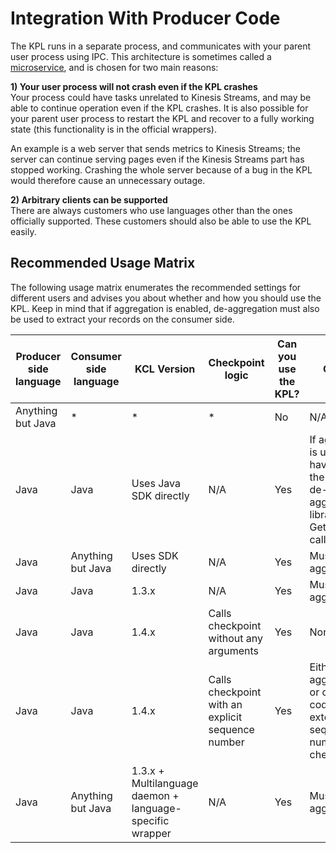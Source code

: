 # Integration With Producer Code<a name="kinesis-kpl-integration"></a>

The KPL runs in a separate process, and communicates with your parent user process using IPC\. This architecture is sometimes called a [microservice](http://en.wikipedia.org/wiki/Microservices), and is chosen for two main reasons:

**1\) Your user process will not crash even if the KPL crashes**  
Your process could have tasks unrelated to Kinesis Streams, and may be able to continue operation even if the KPL crashes\. It is also possible for your parent user process to restart the KPL and recover to a fully working state \(this functionality is in the official wrappers\)\.

An example is a web server that sends metrics to Kinesis Streams; the server can continue serving pages even if the Kinesis Streams part has stopped working\. Crashing the whole server because of a bug in the KPL would therefore cause an unnecessary outage\.

**2\) Arbitrary clients can be supported**  
There are always customers who use languages other than the ones officially supported\. These customers should also be able to use the KPL easily\.

## Recommended Usage Matrix<a name="w3ab1c11b7b7c21c11"></a>

The following usage matrix enumerates the recommended settings for different users and advises you about whether and how you should use the KPL\. Keep in mind that if aggregation is enabled, de\-aggregation must also be used to extract your records on the consumer side\. 


| Producer side language | Consumer side language | KCL Version | Checkpoint logic | Can you use the KPL? | Caveats | 
| --- | --- | --- | --- | --- | --- | 
| Anything but Java | \* | \* | \* | No | N/A | 
| Java | Java | Uses Java SDK directly | N/A | Yes | If aggregation is used, you have to use the provided de\-aggregation library after GetRecords calls\. | 
| Java | Anything but Java | Uses SDK directly | N/A | Yes | Must disable aggregation\.  | 
| Java | Java | 1\.3\.x | N/A | Yes | Must disable aggregation | 
| Java | Java  | 1\.4\.x | Calls checkpoint without any arguments | Yes | None | 
| Java | Java | 1\.4\.x | Calls checkpoint with an explicit sequence number | Yes | Either disable aggregation, or change the code to use extended sequence numbers for checkpointing | 
| Java | Anything but Java  | 1\.3\.x \+ Multilanguage daemon \+ language\-specific wrapper | N/A | Yes | Must disable aggregation  | 